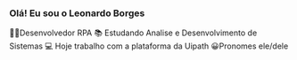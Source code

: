 ### Olá! Eu sou o Leonardo Borges
👨‍💻Desenvolvedor RPA
📚 Estudando Analise e Desenvolvimento de Sistemas
💻 Hoje trabalho com a plataforma da Uipath
😀Pronomes ele/dele
